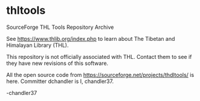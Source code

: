 # thltools
SourceForge THL Tools Repository Archive

See https://www.thlib.org/index.php to learn about The Tibetan and Himalayan Library (THL).

This repository is not officially associated with THL. Contact them to see if they have new revisions of this software.

All the open source code from https://sourceforge.net/projects/thdltools/ is here. Committer dchandler is I, chandler37.

-chandler37
